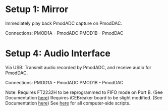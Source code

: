 # Setup 1: Mirror
Immediately play back PmodADC capture on PmodDAC.

Connections:
PMOD1A - PmodADC
PMOD1B - PmodDAC

# Setup 4: Audio Interface
Via USB: Transmit audio recorded by PmodADC, and receive audio for PmodDAC. 

Connections:
PMOD1A - PmodADC
PMOD1B - PmodDAC

Note:
Requires FT2232H to be reprogrammed to FIFO mode on Port B. (See Documentation [here](../Doc/FT2232H_Setup.md))
Requires iCEBreaker board to be slight modified. (See Documentation [here](../Doc/iCEBreakerMod.md))
See [here](../Scripts) for all computer-side scripts.
